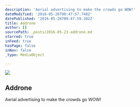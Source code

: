 ```yaml
---
description: 'Aerial advertising to make the crowds go WOW!'
dateModified: '2016-05-26T00:47:57.748Z'
datePublished: '2016-05-26T00:47:59.302Z'
title: Addrone
author: []
sourcePath: _posts/2016-05-23-addrone.md
starred: true
inFeed: true
hasPage: false
inNav: false
_type: MediaObject

---
```

<article style=""><img src="https://the-grid-user-content.s3-us-west-2.amazonaws.com/8c5b7230-2bbc-4a83-ba9d-099c8a879e8f.jpg" /><h1>Addrone</h1><p>Aerial advertising to make the crowds go WOW!</p></article>